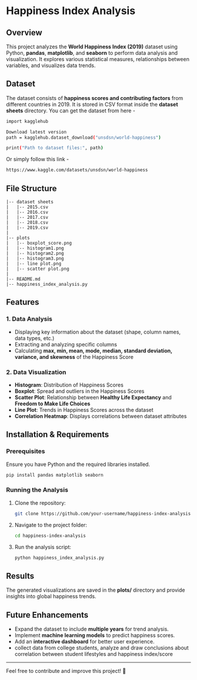 # Happiness Index Analysis 

## Overview
This project analyzes the **World Happiness Index (2019)** dataset using Python, **pandas**, **matplotlib**, and **seaborn** to perform data analysis and visualization. It explores various statistical measures, relationships between variables, and visualizes data trends.

## Dataset
The dataset consists of **happiness scores and contributing factors** from different countries in 2019. It is stored in CSV format inside the **dataset sheets** directory.
You can get the dataset from here -
```bash
import kagglehub

Download latest version
path = kagglehub.dataset_download("unsdsn/world-happiness")

print("Path to dataset files:", path)
```
Or simply follow this link - 
```bash
https://www.kaggle.com/datasets/unsdsn/world-happiness
```


## File Structure
```
|-- dataset sheets
|   |-- 2015.csv
|   |-- 2016.csv
|   |-- 2017.csv
|   |-- 2018.csv
|   |-- 2019.csv
|
|-- plots
|   |-- boxplot_score.png
|   |-- histogram1.png
|   |-- histogram2.png
|   |-- histogram3.png
|   |-- line plot.png
|   |-- scatter plot.png
|
|-- README.md
|-- happiness_index_analysis.py
```

## Features
### 1. **Data Analysis**
- Displaying key information about the dataset (shape, column names, data types, etc.)
- Extracting and analyzing specific columns
- Calculating **max, min, mean, mode, median, standard deviation, variance, and skewness** of the Happiness Score

### 2. **Data Visualization**
- **Histogram**: Distribution of Happiness Scores
- **Boxplot**: Spread and outliers in the Happiness Scores
- **Scatter Plot**: Relationship between **Healthy Life Expectancy** and **Freedom to Make Life Choices**
- **Line Plot**: Trends in Happiness Scores across the dataset
- **Correlation Heatmap**: Displays correlations between dataset attributes

## Installation & Requirements
### **Prerequisites**
Ensure you have Python and the required libraries installed.

```bash
pip install pandas matplotlib seaborn
```

### **Running the Analysis**
1. Clone the repository:
   ```bash
   git clone https://github.com/your-username/happiness-index-analysis.git
   ```
2. Navigate to the project folder:
   ```bash
   cd happiness-index-analysis
   ```
3. Run the analysis script:
   ```bash
   python happiness_index_analysis.py
   ```

## Results
The generated visualizations are saved in the **plots/** directory and provide insights into global happiness trends.

## Future Enhancements
- Expand the dataset to include **multiple years** for trend analysis.
- Implement **machine learning models** to predict happiness scores.
- Add an **interactive dashboard** for better user experience.
- collect data from college students, analyze and draw conclusions about correlation between student lifestyles and happiness index/score
---

Feel free to contribute and improve this project! 🚀

